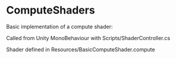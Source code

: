 # ComputeShaders
 Basic implementation of a compute shader:
 
 Called from Unity MonoBehaviour with Scripts/ShaderController.cs
 
 Shader defined in Resources/BasicComputeShader.compute
